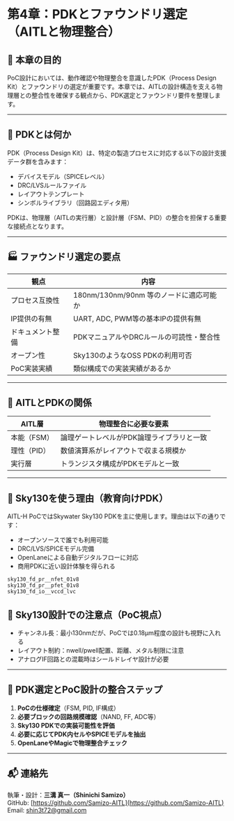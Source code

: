 # 第4章：PDKとファウンドリ選定（AITLと物理整合）

## 🎯 本章の目的

PoC設計においては、動作確認や物理整合を意識したPDK（Process Design Kit）とファウンドリの選定が重要です。本章では、AITLの設計構造を支える物理層との整合性を確保する観点から、PDK選定とファウンドリ要件を整理します。

---

## 🧰 PDKとは何か

PDK（Process Design Kit）は、特定の製造プロセスに対応する以下の設計支援データ群を含みます：

- デバイスモデル（SPICEレベル）
- DRC/LVSルールファイル
- レイアウトテンプレート
- シンボルライブラリ（回路図エディタ用）

PDKは、物理層（AITLの実行層）と設計層（FSM、PID）の整合を担保する重要な接続点となります。

---

## 🏭 ファウンドリ選定の要点

| 観点             | 内容                                         |
|------------------|----------------------------------------------|
| プロセス互換性   | 180nm/130nm/90nm 等のノードに適応可能か       |
| IP提供の有無     | UART, ADC, PWM等の基本IPの提供有無           |
| ドキュメント整備 | PDKマニュアルやDRCルールの可読性・整合性     |
| オープン性       | Sky130のようなOSS PDKの利用可否              |
| PoC実装実績      | 類似構成での実装実績があるか                 |

---

## 🔗 AITLとPDKの関係

| AITL層     | 物理整合に必要な要素                    |
|------------|-------------------------------------------|
| 本能（FSM） | 論理ゲートレベルがPDK論理ライブラリと一致 |
| 理性（PID） | 数値演算系がレイアウトで収まる規模か     |
| 実行層     | トランジスタ構成がPDKモデルと一致         |

---

## 🧪 Sky130を使う理由（教育向けPDK）

AITL-H PoCではSkywater Sky130 PDKを主に使用します。理由は以下の通りです：

- オープンソースで誰でも利用可能
- DRC/LVS/SPICEモデル完備
- OpenLaneによる自動デジタルフローに対応
- 商用PDKに近い設計体験を得られる

```text
sky130_fd_pr__nfet_01v8
sky130_fd_pr__pfet_01v8
sky130_fd_io__vccd_lvc
```

## 🧭 Sky130設計での注意点（PoC視点）

- チャンネル長：最小130nmだが、PoCでは0.18µm程度の設計も視野に入れる  
- レイアウト制約：nwell/pwell配置、距離、メタル制限に注意  
- アナログIF回路との混載時はシールドレイヤ設計が必要

---

## 📄 PDK選定とPoC設計の整合ステップ

1. **PoCの仕様確定**（FSM, PID, IF構成）  
2. **必要ブロックの回路規模確認**（NAND, FF, ADC等）  
3. **Sky130 PDKでの実装可能性を評価**  
4. **必要に応じてPDK内セルやSPICEモデルを抽出**  
5. **OpenLaneやMagicで物理整合チェック**

---

## 📬 連絡先

執筆・設計：**三溝 真一（Shinichi Samizo）**  
GitHub: [https://github.com/Samizo-AITL](https://github.com/Samizo-AITL)  
Email: shin3t72@gmail.com

